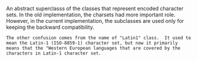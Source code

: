 An abstract superclasss of the classes that represent encoded character sets.  In the old implementation, the charsets had more important role.  However, in the current implementation, the subclasses are used only for keeping the backward compatibility.

	The other confusion comes from the name of "Latin1" class.  It used to mean the Latin-1 (ISO-8859-1) character set, but now it primarily means that the "Western European languages that are covered by the characters in Latin-1 character set.
